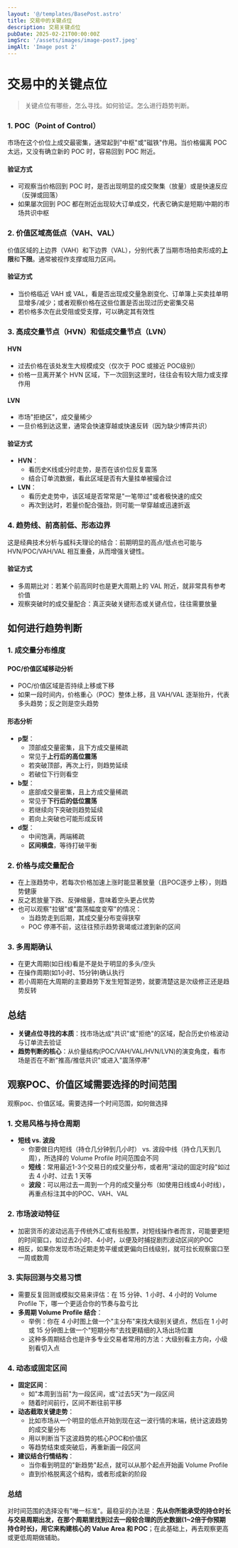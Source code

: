 ```yaml
---
layout: '@/templates/BasePost.astro'
title: 交易中的关键点位
description: 交易关键点位
pubDate: 2025-02-21T00:00:00Z
imgSrc: '/assets/images/image-post7.jpeg'
imgAlt: 'Image post 2'
---
```


# 交易中的关键点位

> 关键点位有哪些，怎么寻找。如何验证。怎么进行趋势判断。

### 1. POC（Point of Control）

市场在这个价位上成交最密集，通常起到"中枢"或"磁铁"作用。当价格偏离 POC 太远，又没有确立新的 POC 时，容易回到 POC 附近。

#### 验证方式
* 可观察当价格回到 POC 时，是否出现明显的成交聚集（放量）或是快速反应（反弹或回落）
* 如果屡次回到 POC 都在附近出现较大订单成交，代表它确实是短期/中期的市场共识中枢

### 2. 价值区域高低点（VAH、VAL）

价值区域的上边界（VAH）和下边界（VAL），分别代表了当期市场拍卖形成的**上限**和**下限**。通常被视作支撑或阻力区间。

#### 验证方式
* 当价格临近 VAH 或 VAL，看是否出现成交量急剧变化、订单簿上买卖挂单明显增多/减少；或者观察价格在这些位置是否出现过历史密集交易
* 若价格多次在此受阻或受支撑，可以确定其有效性

### 3. 高成交量节点（HVN）和低成交量节点（LVN）

#### HVN
* 过去价格在该处发生大规模成交（仅次于 POC 或接近 POC级别）
* 价格一旦离开某个 HVN 区域，下一次回到这里时，往往会有较大阻力或支撑作用

#### LVN
* 市场"拒绝区"，成交量稀少
* 一旦价格到达这里，通常会快速穿越或快速反转（因为缺少博弈共识）

#### 验证方式
* **HVN**：
  * 看历史K线或分时走势，是否在该价位反复震荡
  * 结合订单流数据，看此区域是否有大量挂单被撮合过
* **LVN**：
  * 看历史走势中，该区域是否常常是"一笔带过"或者极快速的成交
  * 再次到达时，若量价配合强劲，则可能一举穿越或迅速折返

### 4. 趋势线、前高前低、形态边界

这是经典技术分析与威科夫理论的结合：前期明显的高点/低点也可能与 HVN/POC/VAH/VAL 相互重叠，从而增强关键性。

#### 验证方式
* 多周期比对：若某个前高同时也是更大周期上的 VAL 附近，就非常具有参考价值
* 观察突破时的成交量配合：真正突破关键形态或关键点位，往往需要放量

## 如何进行趋势判断

### 1. 成交量分布维度

#### POC/价值区域移动分析
* POC/价值区域是否持续上移或下移
* 如果一段时间内，价格重心（POC）整体上移，且 VAH/VAL 逐渐抬升，代表多头趋势；反之则是空头趋势

#### 形态分析
* **p型**：
  * 顶部成交量密集，且下方成交量稀疏
  * 常见于**上行后的高位震荡**
  * 若突破顶部，再次上行，则趋势延续
  * 若破位下行则看空
* **b型**：
  * 底部成交量密集，且上方成交量稀疏
  * 常见于**下行后的低位震荡**
  * 若继续向下突破则趋势延续
  * 若向上突破也可能形成反转
* **d型**：
  * 中间饱满，两端稀疏
  * **区间横盘**，等待打破平衡

### 2. 价格与成交量配合

* 在上涨趋势中，若每次价格加速上涨时能显著放量（且POC逐步上移），则趋势健康
* 反之若放量下跌、反弹缩量，意味着空头更占优势
* 也可以观察"拉锯"或"震荡幅度变窄"的情况：
  * 当趋势走到后期，其成交量分布变得狭窄
  * POC 停滞不前，这往往预示趋势衰竭或过渡到新的区间

### 3. 多周期确认

* 在更大周期(如日线)看是不是处于明显的多头/空头
* 在操作周期(如1小时、15分钟)确认执行
* 若小周期在大周期的主要趋势下发生短暂逆势，就要清楚这是次级修正还是趋势反转

## 总结

* **关键点位寻找的本质**：找市场达成"共识"或"拒绝"的区域，配合历史价格波动与订单流去验证
* **趋势判断的核心**：从价量结构(POC/VAH/VAL/HVN/LVN)的演变角度，看市场是否在不断"推高/推低共识"或进入"震荡停滞"


## 观察POC、价值区域需要选择的时间范围

观察poc、价值区域。需要选择一个时间范围，如何做选择

### 1. 交易风格与持仓周期

* **短线 vs. 波段**
  * 你要做日内短线（持仓几分钟到几小时） vs. 波段中线（持仓几天到几周），所选择的 Volume Profile 时间范围会不同
  * **短线**：常用最近1-3个交易日的成交量分布，或者用"滚动的固定时段"如过去 4 小时、过去 1 天等
  * **波段**：可以用过去一周到一个月的成交量分布（如使用日线或4小时线），再重点标注其中的POC、VAH、VAL

### 2. 市场波动特征

* 加密货币的波动远高于传统外汇或有些股票，对短线操作者而言，可能要更短的时间窗口，如过去2小时、4小时，以便及时捕捉剧烈波动区间的POC
* 相反，如果你发现市场近期走势平缓或更偏向日线级别，就可拉长观察窗口至一周或数周

### 3. 实际回测与交易习惯

* 需要反复回测或模拟交易来评估：在 15 分钟、1 小时、4 小时的 Volume Profile 下，哪一个更适合你的节奏与盈亏比
* **多周期 Volume Profile 结合**：
  * 举例：你在 4 小时图上做一个"主分布"来找大级别关键点，然后在 1 小时或 15 分钟图上做一个"短期分布"去找更精细的入场出场位置
  * 这种多周期结合也是许多专业交易者常用的方法：大级别看主方向，小级别看切入点

### 4. 动态或固定区间

* **固定区间**：
  * 如"本周到当前"为一段区间，或"过去5天"为一段区间
  * 随着时间前行，区间不断往前平移
* **动态截取关键走势**：
  * 比如市场从一个明显的低点开始到现在这一波行情的末端，统计这波趋势的成交量分布
  * 用以判断当下这波趋势的核心POC和价值区
  * 等趋势结束或突破后，再重新画一段区间
* **建议结合行情结构**：
  * 当你看到明显的"新趋势"起点，就可以从那个起点开始画 Volume Profile
  * 直到价格脱离这个结构，或者形成新的阶段

### 总结

对时间范围的选择没有"唯一标准"。最稳妥的办法是：**先从你所能承受的持仓时长与交易周期出发，在那个周期里找到过去一段较合理的历史数据(1~2倍于你预期持仓时长)，用它来构建核心的 Value Area 和 POC**；在此基础上，再去观察更高或更低周期做辅助。